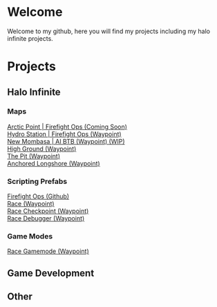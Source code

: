 # Welcome
Welcome to my github, here you will find my projects including my halo infinite projects.
# Projects
## Halo Infinite
### Maps
[Arctic Point | Firefight Ops (Coming Soon)]() <br>
[Hydro Station | Firefight Ops (Waypoint)](https://www.halowaypoint.com/halo-infinite/ugc/maps/e9ebc90a-bac5-4c68-85e0-a39521d299e3) <br>
[New Mombasa | AI BTB (Waypoint) (WIP)](https://www.halowaypoint.com/halo-infinite/ugc/maps/86d5d72b-7c76-4ab4-b5a7-2c3bada1333b) <br>
[High Ground (Waypoint)](https://www.halowaypoint.com/halo-infinite/ugc/maps/b9168aff-1646-4005-9acf-8a632aaccd95) <br>
[The Pit (Waypoint)](https://www.halowaypoint.com/halo-infinite/ugc/maps/ac771b36-b6ba-4d0f-ad2e-3200a6597db2) <br>
[Anchored Longshore (Waypoint)](https://www.halowaypoint.com/halo-infinite/ugc/maps/e66bb6d6-8f0b-4b3b-8f76-c8563e73e250)
### Scripting Prefabs
[Firefight Ops (Github)](https://github.com/artificeslab/firefight-ops) <br>
[Race (Waypoint)](https://www.halowaypoint.com/halo-infinite/ugc/prefabs/594cc640-93e5-42ad-8fd0-18a69e08943b) <br>
[Race Checkpoint (Waypoint)](https://www.halowaypoint.com/halo-infinite/ugc/prefabs/27bfe703-6419-4f86-ada6-f6f4eb78a4a1) <br>
[Race Debugger (Waypoint)](https://www.halowaypoint.com/halo-infinite/ugc/prefabs/dbe8bdd0-5dd8-4661-80a9-c4ee46a4d221) 
### Game Modes
[Race Gamemode (Waypoint)](https://www.halowaypoint.com/halo-infinite/ugc/modes/2b9e7203-409c-4de2-97f9-b26cb8992871)
## Game Development

## Other

